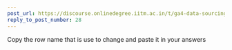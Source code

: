 ```yaml
---
post_url: https://discourse.onlinedegree.iitm.ac.in/t/ga4-data-sourcing-discussion-thread-tds-jan-2025/165959/136
reply_to_post_number: 28
---
```

Copy the row name that is use to change and paste it in your answers